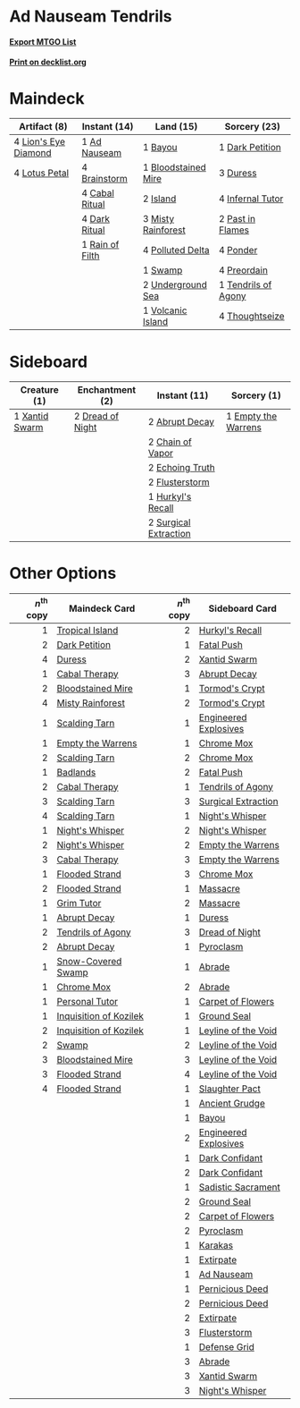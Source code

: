 # Ad Nauseam Tendrils

#### [Export MTGO List](../collection/Ad%20Nauseam%20Tendrils/Ad%20Nauseam%20Tendrils.txt)
#### [Print on decklist.org](http://decklist.org/?deckmain=1%09Ad%20Nauseam%0A1%09Bayou%0A1%09Bloodstained%20Mire%0A4%09Brainstorm%0A4%09Cabal%20Ritual%0A1%09Dark%20Petition%0A4%09Dark%20Ritual%0A3%09Duress%0A4%09Infernal%20Tutor%0A2%09Island%0A4%09Lion's%20Eye%20Diamond%0A4%09Lotus%20Petal%0A3%09Misty%20Rainforest%0A2%09Past%20in%20Flames%0A4%09Polluted%20Delta%0A4%09Ponder%0A4%09Preordain%0A1%09Rain%20of%20Filth%0A1%09Swamp%0A1%09Tendrils%20of%20Agony%0A4%09Thoughtseize%0A2%09Underground%20Sea%0A1%09Volcanic%20Island&deckside=2%09Abrupt%20Decay%0A2%09Chain%20of%20Vapor%0A2%09Dread%20of%20Night%0A2%09Echoing%20Truth%0A1%09Empty%20the%20Warrens%0A2%09Flusterstorm%0A1%09Hurkyl's%20Recall%0A2%09Surgical%20Extraction%0A1%09Xantid%20Swarm)
# Maindeck

|                                         Artifact (8)                                          |                                      Instant (14)                                       |                                          Land (15)                                           |                                         Sorcery (23)                                         |
|-----------------------------------------------------------------------------------------------|-----------------------------------------------------------------------------------------|----------------------------------------------------------------------------------------------|----------------------------------------------------------------------------------------------|
|4 [Lion's Eye Diamond](http://gatherer.wizards.com/Pages/Card/Details.aspx?multiverseid=383000)|1 [Ad Nauseam](http://gatherer.wizards.com/Pages/Card/Details.aspx?multiverseid=174915)  |1 [Bayou](http://gatherer.wizards.com/Pages/Card/Details.aspx?multiverseid=382860)            |1 [Dark Petition](http://gatherer.wizards.com/Pages/Card/Details.aspx?multiverseid=398525)    |
|4 [Lotus Petal](http://gatherer.wizards.com/Pages/Card/Details.aspx?multiverseid=420602)       |4 [Brainstorm](http://gatherer.wizards.com/Pages/Card/Details.aspx?multiverseid=382871)  |1 [Bloodstained Mire](http://gatherer.wizards.com/Pages/Card/Details.aspx?multiverseid=405094)|3 [Duress](http://gatherer.wizards.com/Pages/Card/Details.aspx?multiverseid=270465)           |
|                                                                                               |4 [Cabal Ritual](http://gatherer.wizards.com/Pages/Card/Details.aspx?multiverseid=382877)|2 [Island](http://gatherer.wizards.com/Pages/Card/Details.aspx?multiverseid=439602)           |4 [Infernal Tutor](http://gatherer.wizards.com/Pages/Card/Details.aspx?multiverseid=107308)   |
|                                                                                               |4 [Dark Ritual](http://gatherer.wizards.com/Pages/Card/Details.aspx?multiverseid=205422) |3 [Misty Rainforest](http://gatherer.wizards.com/Pages/Card/Details.aspx?multiverseid=426065) |2 [Past in Flames](http://gatherer.wizards.com/Pages/Card/Details.aspx?multiverseid=425930)   |
|                                                                                               |1 [Rain of Filth](http://gatherer.wizards.com/Pages/Card/Details.aspx?multiverseid=5831) |4 [Polluted Delta](http://gatherer.wizards.com/Pages/Card/Details.aspx?multiverseid=405104)   |4 [Ponder](http://gatherer.wizards.com/Pages/Card/Details.aspx?multiverseid=244313)           |
|                                                                                               |                                                                                         |1 [Swamp](http://gatherer.wizards.com/Pages/Card/Details.aspx?multiverseid=439603)            |4 [Preordain](http://gatherer.wizards.com/Pages/Card/Details.aspx?multiverseid=265979)        |
|                                                                                               |                                                                                         |2 [Underground Sea](http://gatherer.wizards.com/Pages/Card/Details.aspx?multiverseid=383142)  |1 [Tendrils of Agony](http://gatherer.wizards.com/Pages/Card/Details.aspx?multiverseid=383125)|
|                                                                                               |                                                                                         |1 [Volcanic Island](http://gatherer.wizards.com/Pages/Card/Details.aspx?multiverseid=383147)  |4 [Thoughtseize](http://gatherer.wizards.com/Pages/Card/Details.aspx?multiverseid=438676)     |


# Sideboard

|                                      Creature (1)                                       |                                     Enchantment (2)                                     |                                          Instant (11)                                          |                                         Sorcery (1)                                          |
|-----------------------------------------------------------------------------------------|-----------------------------------------------------------------------------------------|------------------------------------------------------------------------------------------------|----------------------------------------------------------------------------------------------|
|1 [Xantid Swarm](http://gatherer.wizards.com/Pages/Card/Details.aspx?multiverseid=413735)|2 [Dread of Night](http://gatherer.wizards.com/Pages/Card/Details.aspx?multiverseid=4658)|2 [Abrupt Decay](http://gatherer.wizards.com/Pages/Card/Details.aspx?multiverseid=425971)       |1 [Empty the Warrens](http://gatherer.wizards.com/Pages/Card/Details.aspx?multiverseid=370480)|
|                                                                                         |                                                                                         |2 [Chain of Vapor](http://gatherer.wizards.com/Pages/Card/Details.aspx?multiverseid=420701)     |                                                                                              |
|                                                                                         |                                                                                         |2 [Echoing Truth](http://gatherer.wizards.com/Pages/Card/Details.aspx?multiverseid=370394)      |                                                                                              |
|                                                                                         |                                                                                         |2 [Flusterstorm](http://gatherer.wizards.com/Pages/Card/Details.aspx?multiverseid=382942)       |                                                                                              |
|                                                                                         |                                                                                         |1 [Hurkyl's Recall](http://gatherer.wizards.com/Pages/Card/Details.aspx?multiverseid=397868)    |                                                                                              |
|                                                                                         |                                                                                         |2 [Surgical Extraction](http://gatherer.wizards.com/Pages/Card/Details.aspx?multiverseid=397706)|                                                                                              |


# Other Options

|*n*<sup>th</sup> copy|                                          Maindeck Card                                          |*n*<sup>th</sup> copy|                                         Sideboard Card                                         |
|--------------------:|-------------------------------------------------------------------------------------------------|--------------------:|------------------------------------------------------------------------------------------------|
|                    1|[Tropical Island](http://gatherer.wizards.com/Pages/Card/Details.aspx?multiverseid=383138)       |                    2|[Hurkyl's Recall](http://gatherer.wizards.com/Pages/Card/Details.aspx?multiverseid=397868)      |
|                    2|[Dark Petition](http://gatherer.wizards.com/Pages/Card/Details.aspx?multiverseid=398525)         |                    1|[Fatal Push](http://gatherer.wizards.com/Pages/Card/Details.aspx?multiverseid=423724)           |
|                    4|[Duress](http://gatherer.wizards.com/Pages/Card/Details.aspx?multiverseid=270465)                |                    2|[Xantid Swarm](http://gatherer.wizards.com/Pages/Card/Details.aspx?multiverseid=413735)         |
|                    1|[Cabal Therapy](http://gatherer.wizards.com/Pages/Card/Details.aspx?multiverseid=265166)         |                    3|[Abrupt Decay](http://gatherer.wizards.com/Pages/Card/Details.aspx?multiverseid=425971)         |
|                    2|[Bloodstained Mire](http://gatherer.wizards.com/Pages/Card/Details.aspx?multiverseid=405094)     |                    1|[Tormod's Crypt](http://gatherer.wizards.com/Pages/Card/Details.aspx?multiverseid=389723)       |
|                    4|[Misty Rainforest](http://gatherer.wizards.com/Pages/Card/Details.aspx?multiverseid=426065)      |                    2|[Tormod's Crypt](http://gatherer.wizards.com/Pages/Card/Details.aspx?multiverseid=389723)       |
|                    1|[Scalding Tarn](http://gatherer.wizards.com/Pages/Card/Details.aspx?multiverseid=426069)         |                    1|[Engineered Explosives](http://gatherer.wizards.com/Pages/Card/Details.aspx?multiverseid=370549)|
|                    1|[Empty the Warrens](http://gatherer.wizards.com/Pages/Card/Details.aspx?multiverseid=370480)     |                    1|[Chrome Mox](http://gatherer.wizards.com/Pages/Card/Details.aspx?multiverseid=413761)           |
|                    2|[Scalding Tarn](http://gatherer.wizards.com/Pages/Card/Details.aspx?multiverseid=426069)         |                    2|[Chrome Mox](http://gatherer.wizards.com/Pages/Card/Details.aspx?multiverseid=413761)           |
|                    1|[Badlands](http://gatherer.wizards.com/Pages/Card/Details.aspx?multiverseid=382852)              |                    2|[Fatal Push](http://gatherer.wizards.com/Pages/Card/Details.aspx?multiverseid=423724)           |
|                    2|[Cabal Therapy](http://gatherer.wizards.com/Pages/Card/Details.aspx?multiverseid=265166)         |                    1|[Tendrils of Agony](http://gatherer.wizards.com/Pages/Card/Details.aspx?multiverseid=383125)    |
|                    3|[Scalding Tarn](http://gatherer.wizards.com/Pages/Card/Details.aspx?multiverseid=426069)         |                    3|[Surgical Extraction](http://gatherer.wizards.com/Pages/Card/Details.aspx?multiverseid=397706)  |
|                    4|[Scalding Tarn](http://gatherer.wizards.com/Pages/Card/Details.aspx?multiverseid=426069)         |                    1|[Night's Whisper](http://gatherer.wizards.com/Pages/Card/Details.aspx?multiverseid=413642)      |
|                    1|[Night's Whisper](http://gatherer.wizards.com/Pages/Card/Details.aspx?multiverseid=413642)       |                    2|[Night's Whisper](http://gatherer.wizards.com/Pages/Card/Details.aspx?multiverseid=413642)      |
|                    2|[Night's Whisper](http://gatherer.wizards.com/Pages/Card/Details.aspx?multiverseid=413642)       |                    2|[Empty the Warrens](http://gatherer.wizards.com/Pages/Card/Details.aspx?multiverseid=370480)    |
|                    3|[Cabal Therapy](http://gatherer.wizards.com/Pages/Card/Details.aspx?multiverseid=265166)         |                    3|[Empty the Warrens](http://gatherer.wizards.com/Pages/Card/Details.aspx?multiverseid=370480)    |
|                    1|[Flooded Strand](http://gatherer.wizards.com/Pages/Card/Details.aspx?multiverseid=405098)        |                    3|[Chrome Mox](http://gatherer.wizards.com/Pages/Card/Details.aspx?multiverseid=413761)           |
|                    2|[Flooded Strand](http://gatherer.wizards.com/Pages/Card/Details.aspx?multiverseid=405098)        |                    1|[Massacre](http://gatherer.wizards.com/Pages/Card/Details.aspx?multiverseid=21324)              |
|                    1|[Grim Tutor](http://gatherer.wizards.com/Pages/Card/Details.aspx?multiverseid=201409)            |                    2|[Massacre](http://gatherer.wizards.com/Pages/Card/Details.aspx?multiverseid=21324)              |
|                    1|[Abrupt Decay](http://gatherer.wizards.com/Pages/Card/Details.aspx?multiverseid=425971)          |                    1|[Duress](http://gatherer.wizards.com/Pages/Card/Details.aspx?multiverseid=270465)               |
|                    2|[Tendrils of Agony](http://gatherer.wizards.com/Pages/Card/Details.aspx?multiverseid=383125)     |                    3|[Dread of Night](http://gatherer.wizards.com/Pages/Card/Details.aspx?multiverseid=4658)         |
|                    2|[Abrupt Decay](http://gatherer.wizards.com/Pages/Card/Details.aspx?multiverseid=425971)          |                    1|[Pyroclasm](http://gatherer.wizards.com/Pages/Card/Details.aspx?multiverseid=4354)              |
|                    1|[Snow-Covered Swamp](http://gatherer.wizards.com/Pages/Card/Details.aspx?multiverseid=184816)    |                    1|[Abrade](http://gatherer.wizards.com/Pages/Card/Details.aspx?multiverseid=430772)               |
|                    1|[Chrome Mox](http://gatherer.wizards.com/Pages/Card/Details.aspx?multiverseid=413761)            |                    2|[Abrade](http://gatherer.wizards.com/Pages/Card/Details.aspx?multiverseid=430772)               |
|                    1|[Personal Tutor](http://gatherer.wizards.com/Pages/Card/Details.aspx?multiverseid=4271)          |                    1|[Carpet of Flowers](http://gatherer.wizards.com/Pages/Card/Details.aspx?multiverseid=5858)      |
|                    1|[Inquisition of Kozilek](http://gatherer.wizards.com/Pages/Card/Details.aspx?multiverseid=425900)|                    1|[Ground Seal](http://gatherer.wizards.com/Pages/Card/Details.aspx?multiverseid=29991)           |
|                    2|[Inquisition of Kozilek](http://gatherer.wizards.com/Pages/Card/Details.aspx?multiverseid=425900)|                    1|[Leyline of the Void](http://gatherer.wizards.com/Pages/Card/Details.aspx?multiverseid=205013)  |
|                    2|[Swamp](http://gatherer.wizards.com/Pages/Card/Details.aspx?multiverseid=439603)                 |                    2|[Leyline of the Void](http://gatherer.wizards.com/Pages/Card/Details.aspx?multiverseid=205013)  |
|                    3|[Bloodstained Mire](http://gatherer.wizards.com/Pages/Card/Details.aspx?multiverseid=405094)     |                    3|[Leyline of the Void](http://gatherer.wizards.com/Pages/Card/Details.aspx?multiverseid=205013)  |
|                    3|[Flooded Strand](http://gatherer.wizards.com/Pages/Card/Details.aspx?multiverseid=405098)        |                    4|[Leyline of the Void](http://gatherer.wizards.com/Pages/Card/Details.aspx?multiverseid=205013)  |
|                    4|[Flooded Strand](http://gatherer.wizards.com/Pages/Card/Details.aspx?multiverseid=405098)        |                    1|[Slaughter Pact](http://gatherer.wizards.com/Pages/Card/Details.aspx?multiverseid=370457)       |
|                     |                                                                                                 |                    1|[Ancient Grudge](http://gatherer.wizards.com/Pages/Card/Details.aspx?multiverseid=425913)       |
|                     |                                                                                                 |                    1|[Bayou](http://gatherer.wizards.com/Pages/Card/Details.aspx?multiverseid=382860)                |
|                     |                                                                                                 |                    2|[Engineered Explosives](http://gatherer.wizards.com/Pages/Card/Details.aspx?multiverseid=370549)|
|                     |                                                                                                 |                    1|[Dark Confidant](http://gatherer.wizards.com/Pages/Card/Details.aspx?multiverseid=370413)       |
|                     |                                                                                                 |                    2|[Dark Confidant](http://gatherer.wizards.com/Pages/Card/Details.aspx?multiverseid=370413)       |
|                     |                                                                                                 |                    1|[Sadistic Sacrament](http://gatherer.wizards.com/Pages/Card/Details.aspx?multiverseid=195632)   |
|                     |                                                                                                 |                    2|[Ground Seal](http://gatherer.wizards.com/Pages/Card/Details.aspx?multiverseid=29991)           |
|                     |                                                                                                 |                    2|[Carpet of Flowers](http://gatherer.wizards.com/Pages/Card/Details.aspx?multiverseid=5858)      |
|                     |                                                                                                 |                    2|[Pyroclasm](http://gatherer.wizards.com/Pages/Card/Details.aspx?multiverseid=4354)              |
|                     |                                                                                                 |                    1|[Karakas](http://gatherer.wizards.com/Pages/Card/Details.aspx?multiverseid=201198)              |
|                     |                                                                                                 |                    1|[Extirpate](http://gatherer.wizards.com/Pages/Card/Details.aspx?multiverseid=370384)            |
|                     |                                                                                                 |                    1|[Ad Nauseam](http://gatherer.wizards.com/Pages/Card/Details.aspx?multiverseid=174915)           |
|                     |                                                                                                 |                    1|[Pernicious Deed](http://gatherer.wizards.com/Pages/Card/Details.aspx?multiverseid=442201)      |
|                     |                                                                                                 |                    2|[Pernicious Deed](http://gatherer.wizards.com/Pages/Card/Details.aspx?multiverseid=442201)      |
|                     |                                                                                                 |                    2|[Extirpate](http://gatherer.wizards.com/Pages/Card/Details.aspx?multiverseid=370384)            |
|                     |                                                                                                 |                    3|[Flusterstorm](http://gatherer.wizards.com/Pages/Card/Details.aspx?multiverseid=382942)         |
|                     |                                                                                                 |                    1|[Defense Grid](http://gatherer.wizards.com/Pages/Card/Details.aspx?multiverseid=425805)         |
|                     |                                                                                                 |                    3|[Abrade](http://gatherer.wizards.com/Pages/Card/Details.aspx?multiverseid=430772)               |
|                     |                                                                                                 |                    3|[Xantid Swarm](http://gatherer.wizards.com/Pages/Card/Details.aspx?multiverseid=413735)         |
|                     |                                                                                                 |                    3|[Night's Whisper](http://gatherer.wizards.com/Pages/Card/Details.aspx?multiverseid=413642)      |

